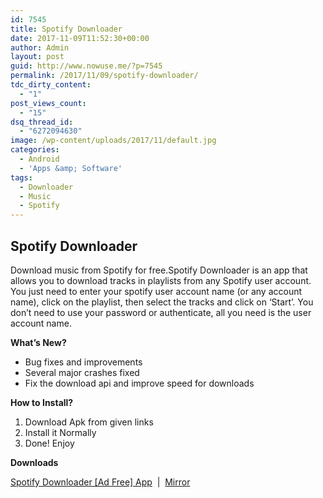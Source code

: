 ```yaml
---
id: 7545
title: Spotify Downloader
date: 2017-11-09T11:52:30+00:00
author: Admin
layout: post
guid: http://www.nowuse.me/?p=7545
permalink: /2017/11/09/spotify-downloader/
tdc_dirty_content:
  - "1"
post_views_count:
  - "15"
dsq_thread_id:
  - "6272094630"
image: /wp-content/uploads/2017/11/default.jpg
categories:
  - Android
  - 'Apps &amp; Software'
tags:
  - Downloader
  - Music
  - Spotify
---
```

<h2><strong>Spotify Downloader</strong></h2>
Download music from Spotify for free.Spotify Downloader is an app that allows you to download tracks in playlists from any Spotify user account.
You just need to enter your spotify user account name (or any account name), click on the playlist, then select the tracks and click on ‘Start’.
You don’t need to use your password or authenticate, all you need is the user account name.

<strong>What’s New?</strong>
<ul>
 	<li>Bug fixes and improvements</li>
 	<li>Several major crashes fixed</li>
 	<li>Fix the download api and improve speed for downloads</li>
</ul>
<strong>How to Install?</strong>
<ol>
 	<li>Download Apk from given links</li>
 	<li>Install it Normally</li>
 	<li>Done! Enjoy</li>
</ol>
<strong>Downloads</strong>

<a href="http://snowfiles.com/y3ujic6uvzre" target="_blank" rel="noopener">Spotify Downloader [Ad Free] App</a>  |  <a href="https://uplod.cc/u2lxfulafaxy" target="_blank" rel="noopener">Mirror</a>